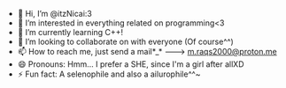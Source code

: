- 👋 Hi, I’m @itzNicai:3
- 👀 I’m interested in everything related on programming<3
- 🌱 I’m currently learning C++!
- 💞️ I’m looking to collaborate on with everyone (Of course^^)
- 📫 How to reach me, just send a mail*_* ---> m.raqs2000@proton.me
- 😄 Pronouns: Hmm... I prefer a SHE, since I'm a girl after allXD
- ⚡ Fun fact: A selenophile and also a ailurophile^^~

<!---
itzNicai/itzNicai is a ✨ special ✨ repository because its `README.md` (this file) appears on your GitHub profile.
You can click the Preview link to take a look at your changes.
--->
